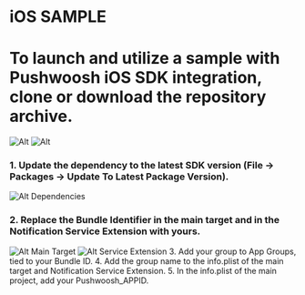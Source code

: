 # iOS SAMPLE

# To launch and utilize a sample with Pushwoosh iOS SDK integration, clone or download the repository archive.

   ![Alt](https://github.com/Pushwoosh/pushwoosh-ios-sample/blob/main/Screenshots/Screen2.png) ![Alt](https://github.com/Pushwoosh/pushwoosh-ios-sample/blob/main/Screenshots/Screen1.png) 

### 1. Update the dependency to the latest SDK version (File -> Packages -> Update To Latest Package Version).
   ![Alt Dependencies](https://github.com/Pushwoosh/pushwoosh-ios-sample/blob/main/Screenshots/Screenshot%202024-04-15%20at%2019.09.31.png)
### 2. Replace the Bundle Identifier in the main target and in the Notification Service Extension with yours.
   ![Alt Main Target](https://github.com/Pushwoosh/pushwoosh-ios-sample/blob/main/Screenshots/BundleID.png)
   ![Alt Service Extension](https://github.com/Pushwoosh/pushwoosh-ios-sample/blob/main/Screenshots/BundleIDExtension.png)
3. Add your group to App Groups, tied to your Bundle ID.
4. Add the group name to the info.plist of the main target and Notification Service Extension.
5. In the info.plist of the main project, add your Pushwoosh_APPID.
